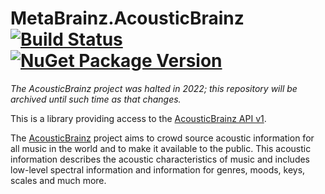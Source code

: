 # MetaBrainz.AcousticBrainz [![Build Status][CI-S]][CI-L] [![NuGet Package Version][NuGet-S]][NuGet-L]

_The AcousticBrainz project was halted in 2022; this repository will be
archived until such time as that changes._

This is a library providing access to the
[AcousticBrainz API v1][api-reference].

The [AcousticBrainz][home] project aims to crowd source acoustic
information for all music in the world and to make it available to the
public. This acoustic information describes the acoustic characteristics
of music and includes low-level spectral information and information for
genres, moods, keys, scales and much more.

[CI-S]: https://github.com/Zastai/MetaBrainz.AcousticBrainz/actions/workflows/build.yml/badge.svg
[CI-L]: https://github.com/Zastai/MetaBrainz.AcousticBrainz/actions/workflows/build.yml

[NuGet-S]: https://img.shields.io/nuget/v/MetaBrainz.AcousticBrainz
[NuGet-L]: https://www.nuget.org/packages/MetaBrainz.AcousticBrainz

[home]: https://acousticbrainz.org/
[api-reference]: https://acousticbrainz.readthedocs.io/api.html
